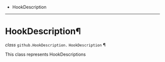   + HookDescription

* * *
# HookDescription¶

_class_ `github.HookDescription.`  `HookDescription` ¶

This class represents HookDescriptions
